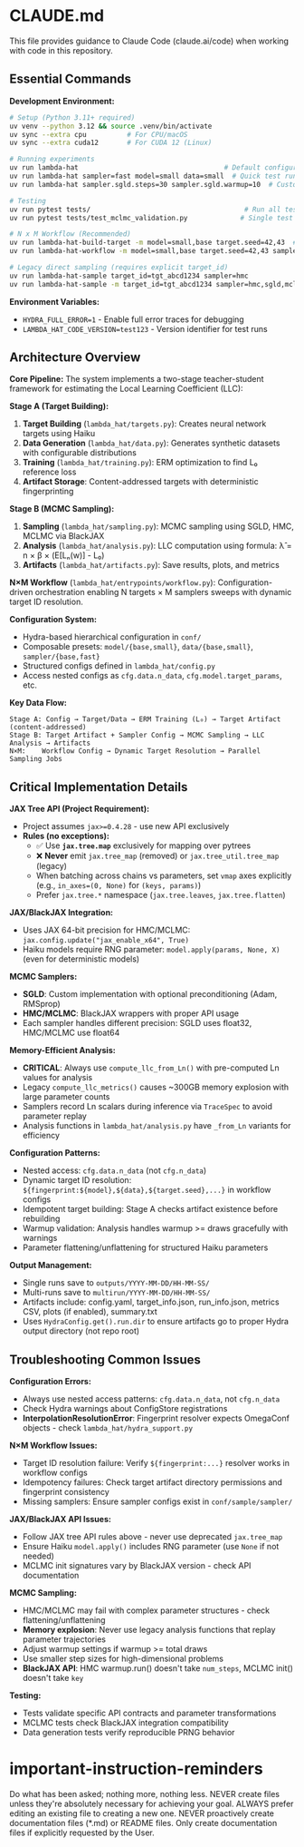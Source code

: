 
# CLAUDE.md

This file provides guidance to Claude Code (claude.ai/code) when working with code in this repository.

## Essential Commands

**Development Environment:**
```bash
# Setup (Python 3.11+ required)
uv venv --python 3.12 && source .venv/bin/activate
uv sync --extra cpu          # For CPU/macOS
uv sync --extra cuda12       # For CUDA 12 (Linux)

# Running experiments
uv run lambda-hat                                    # Default configuration
uv run lambda-hat sampler=fast model=small data=small  # Quick test run
uv run lambda-hat sampler.sgld.steps=30 sampler.sgld.warmup=10  # Custom parameters

# Testing
uv run pytest tests/                                      # Run all tests
uv run pytest tests/test_mclmc_validation.py             # Single test file

# N x M Workflow (Recommended)
uv run lambda-hat-build-target -m model=small,base target.seed=42,43  # Build N=4 targets
uv run lambda-hat-workflow -m model=small,base target.seed=42,43 sampler=hmc,sgld  # N×M=8 jobs

# Legacy direct sampling (requires explicit target_id)
uv run lambda-hat-sample target_id=tgt_abcd1234 sampler=hmc
uv run lambda-hat-sample -m target_id=tgt_abcd1234 sampler=hmc,sgld,mclmc
```

**Environment Variables:**
- `HYDRA_FULL_ERROR=1` - Enable full error traces for debugging
- `LAMBDA_HAT_CODE_VERSION=test123` - Version identifier for test runs

## Architecture Overview

**Core Pipeline:**
The system implements a two-stage teacher-student framework for estimating the Local Learning Coefficient (LLC):

**Stage A (Target Building):**
1. **Target Building** (`lambda_hat/targets.py`): Creates neural network targets using Haiku
2. **Data Generation** (`lambda_hat/data.py`): Generates synthetic datasets with configurable distributions
3. **Training** (`lambda_hat/training.py`): ERM optimization to find L₀ reference loss
4. **Artifact Storage**: Content-addressed targets with deterministic fingerprinting

**Stage B (MCMC Sampling):**
1. **Sampling** (`lambda_hat/sampling.py`): MCMC sampling using SGLD, HMC, MCLMC via BlackJAX
2. **Analysis** (`lambda_hat/analysis.py`): LLC computation using formula: λ̂ = n × β × (E[Lₙ(w)] - L₀)
3. **Artifacts** (`lambda_hat/artifacts.py`): Save results, plots, and metrics

**N×M Workflow** (`lambda_hat/entrypoints/workflow.py`): Configuration-driven orchestration enabling N targets × M samplers sweeps with dynamic target ID resolution.

**Configuration System:**
- Hydra-based hierarchical configuration in `conf/`
- Composable presets: `model/{base,small}`, `data/{base,small}`, `sampler/{base,fast}`
- Structured configs defined in `lambda_hat/config.py`
- Access nested configs as `cfg.data.n_data`, `cfg.model.target_params`, etc.

**Key Data Flow:**
```
Stage A: Config → Target/Data → ERM Training (L₀) → Target Artifact (content-addressed)
Stage B: Target Artifact + Sampler Config → MCMC Sampling → LLC Analysis → Artifacts
N×M:    Workflow Config → Dynamic Target Resolution → Parallel Sampling Jobs
```

## Critical Implementation Details

**JAX Tree API (Project Requirement):**
- Project assumes `jax>=0.4.28` - use new API exclusively
- **Rules (no exceptions):**
  - ✅ Use **`jax.tree.map`** exclusively for mapping over pytrees
  - ❌ **Never** emit `jax.tree_map` (removed) or `jax.tree_util.tree_map` (legacy)
  - When batching across chains vs parameters, set `vmap` axes explicitly (e.g., `in_axes=(0, None)` for `(keys, params)`)
  - Prefer `jax.tree.*` namespace (`jax.tree.leaves`, `jax.tree.flatten`) 

**JAX/BlackJAX Integration:**
- Uses JAX 64-bit precision for HMC/MCLMC: `jax.config.update("jax_enable_x64", True)`
- Haiku models require RNG parameter: `model.apply(params, None, X)` (even for deterministic models)

**MCMC Samplers:**
- **SGLD**: Custom implementation with optional preconditioning (Adam, RMSprop)
- **HMC/MCLMC**: BlackJAX wrappers with proper API usage
- Each sampler handles different precision: SGLD uses float32, HMC/MCLMC use float64

**Memory-Efficient Analysis:**
- **CRITICAL**: Always use `compute_llc_from_Ln()` with pre-computed Ln values for analysis
- Legacy `compute_llc_metrics()` causes ~300GB memory explosion with large parameter counts
- Samplers record Ln scalars during inference via `TraceSpec` to avoid parameter replay
- Analysis functions in `lambda_hat/analysis.py` have `_from_Ln` variants for efficiency

**Configuration Patterns:**
- Nested access: `cfg.data.n_data` (not `cfg.n_data`)
- Dynamic target ID resolution: `${fingerprint:${model},${data},${target.seed},...}` in workflow configs
- Idempotent target building: Stage A checks artifact existence before rebuilding
- Warmup validation: Analysis handles warmup >= draws gracefully with warnings
- Parameter flattening/unflattening for structured Haiku parameters

**Output Management:**
- Single runs save to `outputs/YYYY-MM-DD/HH-MM-SS/`
- Multi-runs save to `multirun/YYYY-MM-DD/HH-MM-SS/`
- Artifacts include: config.yaml, target_info.json, run_info.json, metrics CSV, plots (if enabled), summary.txt
- Uses `HydraConfig.get().run.dir` to ensure artifacts go to proper Hydra output directory (not repo root)

## Troubleshooting Common Issues

**Configuration Errors:**
- Always use nested access patterns: `cfg.data.n_data`, not `cfg.n_data`
- Check Hydra warnings about ConfigStore registrations
- **InterpolationResolutionError**: Fingerprint resolver expects OmegaConf objects - check `lambda_hat/hydra_support.py`

**N×M Workflow Issues:**
- Target ID resolution failure: Verify `${fingerprint:...}` resolver works in workflow configs
- Idempotency failures: Check target artifact directory permissions and fingerprint consistency
- Missing samplers: Ensure sampler configs exist in `conf/sample/sampler/`

**JAX/BlackJAX API Issues:**
- Follow JAX tree API rules above - never use deprecated `jax.tree_map`
- Ensure Haiku `model.apply()` includes RNG parameter (use `None` if not needed)
- MCLMC init signatures vary by BlackJAX version - check API documentation

**MCMC Sampling:**
- HMC/MCLMC may fail with complex parameter structures - check flattening/unflattening
- **Memory explosion**: Never use legacy analysis functions that replay parameter trajectories
- Adjust warmup settings if warmup >= total draws
- Use smaller step sizes for high-dimensional problems
- **BlackJAX API**: HMC warmup.run() doesn't take `num_steps`, MCLMC init() doesn't take `key`

**Testing:**
- Tests validate specific API contracts and parameter transformations
- MCLMC tests check BlackJAX integration compatibility
- Data generation tests verify reproducible PRNG behavior

# important-instruction-reminders
Do what has been asked; nothing more, nothing less.
NEVER create files unless they're absolutely necessary for achieving your goal.
ALWAYS prefer editing an existing file to creating a new one.
NEVER proactively create documentation files (*.md) or README files. Only create documentation files if explicitly requested by the User.
